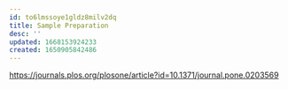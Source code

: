 ```yaml
---
id: to6lmssoye1gldz8milv2dq
title: Sample Preparation
desc: ''
updated: 1668153924233
created: 1650905842486
---
```

https://journals.plos.org/plosone/article?id=10.1371/journal.pone.0203569

